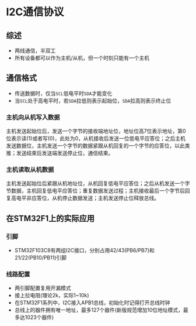 # I2C通信协议
## 综述
- 两线通信，半双工
- 所有设备都可以作为主机/从机，但一个时刻只能有一个主机


## 通信格式
- 传送数据时，仅当`SCL`低电平时`SDA`才能变化
- 当`SCL`处于高电平时，若`SDA`拉低则表示起始位，`SDA`拉高则表示终止位

### 主机向从机写入数据
主机发送起始位后，发送一个字节的接收端地址位，地址位高7位表示地址，第0位表示读(1)或者写(0)，此处为0，从机接收后发送一位低电平应答位；之后主机发送数据位，主机发送一个字节的数据紧跟从机回复的一个字节的应答位，以此类推；发送结束后发送端发送停止位，通信结束。

### 主机读取从机数据
主机发送起始位后紧跟从机地址位，从机回复低电平应答位；之后从机发送一个字节数据，主机回复低电平应答位；重复数据发送过程；主机接收最后一个字节后回复高电平非应答位，从机停止数据发送；主机发送停止位释放总线。

## 在STM32F1上的实际应用
### 引脚
- STM32F103C8有两组I2C接口，分别占用42/43(PB6/PB7)和21/22(PB10/PB11)引脚

### 线路配置
- 两引脚配置复用开漏模式
- 接上拉电阻(理论2k，实际1~10k)
- 在STM32F1系列中，I2C接入APB1总线，初始化时记得打开总线时钟
- 总线上的器件拥有唯一地址，最多127个器件(新版规范增加10位地址模式，最多达1023个器件)

